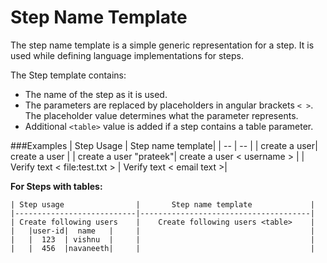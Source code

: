 # Step Name Template

The step name template is a simple generic representation for a step. It is used while defining language implementations for steps.


The Step template contains:
* The name of the step as it is used.
* The parameters are replaced by placeholders in angular brackets `< >`. The placeholder value determines what the parameter represents.
* Additional `<table>`  value is added if a step contains a table parameter.

###Examples
| Step Usage | Step name template|
| --    | -- |
| create a user| create a user |
| create a user "prateek"| create a user < username > |
| Verify text < file:test.txt > | Verify text < email text >|


**For Steps with tables:**
````
| Step usage                |       Step name template             |
|---------------------------|--------------------------------------|
| Create following users    |    Create following users <table>    |
|   |user-id|  name   |     |                                      |
|   |  123  | vishnu  |     |                                      |
|   |  456  |navaneeth|     |                                      |

````




